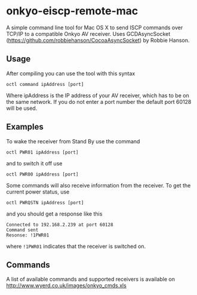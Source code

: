 onkyo-eiscp-remote-mac
======================
A simple command line tool for Mac OS X to send ISCP commands over TCP/IP to a compatible Onkyo AV receiver. Uses GCDAsyncSocket (https://github.com/robbiehanson/CocoaAsyncSocket) by Robbie Hanson.

Usage
-----
After compiling you can use the tool with this syntax

    octl command ipAddress [port]
    
Where ipAddress is the IP address of your AV receiver, which has to be on the same network. If you do not enter a port number the default port 60128 will be used.

Examples
--------
To wake the receiver from Stand By use the command

    octl PWR01 ipAddress [port]
    
and to switch it off use

    octl PWR00 ipAddress [port]
    

Some commands will also receive information from the receiver. To get the current power status, use

    octl PWRQSTN ipAddress [port]

and you should get a response like this

	Connected to 192.168.2.239 at port 60128
	Command sent
	Resonse: !1PWR01
    
where `!1PWR01` indicates that the receiver is switched on.

Commands
--------
A list of available commands and supported receivers is available on http://www.wyerd.co.uk/images/onkyo_cmds.xls